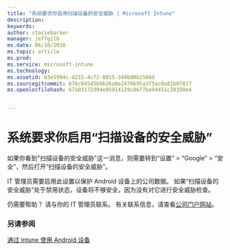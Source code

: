 ```yaml
---
title: "系统要求你启用扫描设备的安全威胁 | Microsoft Intune"
description: 
keywords: 
author: staciebarker
manager: jeffgilb
ms.date: 06/16/2016
ms.topic: article
ms.prod: 
ms.service: microsoft-intune
ms.technology: 
ms.assetid: b3e5994c-d215-4c72-8915-349bd0b2504d
ms.sourcegitcommit: b76c04545b9b26a0e2470b95a3f5ac0a81b07817
ms.openlocfilehash: 67a03172d94e95914129c8677ba94451c28350e4


---
```


# 系统要求你启用“扫描设备的安全威胁”

 如果你看到"扫描设备的安全威胁"这一消息，则需要转到“设置” > “Google” > “安全”，然后打开“扫描设备的安全威胁”。 

IT 管理员需要启用此设置以保护 Android 设备上的公司数据。 如果“扫描设备的安全威胁”处于禁用状态，设备将不够安全，因为没有对它进行安全威胁检查。

仍需要帮助？ 请与你的 IT 管理员联系。 有关联系信息，请查看[公司门户网站](http://portal.manage.microsoft.com)。

### 另请参阅
[通过 Intune 使用 Android 设备](using-your-android-device-with-intune.md)



<!--HONumber=Jun16_HO3-->


